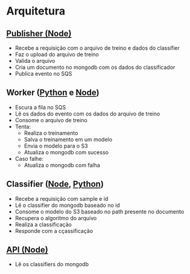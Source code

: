 # Arquitetura

## [Publisher (Node)](https://github.com/jhonatan98rios/naive-bayes-classifier-publisher)
- Recebe a requisição com o arquivo de treino e dados do classifier
- Faz o upload do arquivo de treino
- Valida o arquivo
- Cria um documento no mongodb com os dados do classificador
- Publica evento no SQS


## Worker ([Python](https://github.com/jhonatan98rios/naive-bayes-classifier-worker-py) e [Node](https://github.com/jhonatan98rios/naive-bayes-classifier-worker))
- Escura a fila no SQS
- Lê os dados do evento com os dados do arquivo de treino
- Consome o arquivo de treino 
- Tenta:
    - Realiza o treinamento
    - Salva o treinamento em um modelo
    - Envia o modelo para o S3
    - Atualiza o mongodb com sucesso
- Caso falhe:
    - Atualiza o mongodb com falha


## Classifier ([Node](https://github.com/jhonatan98rios/naive-bayes-classifier-runner-ts), [Python](https://github.com/jhonatan98rios/naive-bayes-classifier-runner-py))
- Recebe a requisição com sample e id
- Lê o classifier do mongodb baseado no id
- Consome o modelo do S3 baseado no path presente no documento
- Recupera o algoritmo do arquivo
- Realiza a classificação
- Responde com a cçassificação


## [API (Node)](https://github.com/jhonatan98rios/naive-bayes-classifier-api)
- Lê os classifiers do mongodb

